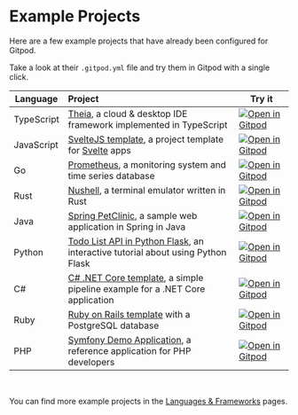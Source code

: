 # Example Projects

Here are a few example projects that have already been configured for Gitpod.

Take a look at their `.gitpod.yml` file and try them in Gitpod with a single click.

| Language | Project | Try it |
| --- | :--- | --- |
| TypeScript | [Theia](https://github.com/eclipse-theia/theia), a cloud & desktop IDE framework implemented in TypeScript | [![Open in Gitpod](https://gitpod.io/button/open-in-gitpod.svg)](https://gitpod.io/#https://github.com/eclipse-theia/theia) |
| JavaScript | [SvelteJS template](https://github.com/gitpod-io/sveltejs-template), a project template for [Svelte](https://svelte.dev/) apps | [![Open in Gitpod](https://gitpod.io/button/open-in-gitpod.svg)](https://gitpod.io/#https://github.com/gitpod-io/sveltejs-template) |
| Go | [Prometheus](https://github.com/prometheus/prometheus), a monitoring system and time series database | [![Open in Gitpod](https://gitpod.io/button/open-in-gitpod.svg)](https://gitpod.io/#https://github.com/prometheus/prometheus) |
| Rust | [Nushell](https://github.com/nushell/nushell), a terminal emulator written in Rust | [![Open in Gitpod](https://gitpod.io/button/open-in-gitpod.svg)](https://gitpod.io/#https://github.com/nushell/nushell) |
| Java | [Spring PetClinic](https://github.com/gitpod-io/spring-petclinic), a sample web application in Spring in Java | [![Open in Gitpod](https://gitpod.io/button/open-in-gitpod.svg)](https://gitpod.io/#https://github.com/gitpod-io/spring-petclinic) |
| Python | [Todo List API in Python Flask](https://github.com/breatheco-de/python-flask-api-tutorial), an interactive tutorial about using Python Flask | [![Open in Gitpod](https://gitpod.io/button/open-in-gitpod.svg)](https://gitpod.io/#https://github.com/breatheco-de/python-flask-api-tutorial) |
| C# | [C# .NET Core template](https://github.com/gitpod-io/dotnetcore), a simple pipeline example for a .NET Core application | [![Open in Gitpod](https://gitpod.io/button/open-in-gitpod.svg)](https://gitpod.io/#https://github.com/gitpod-io/dotnetcore) |
| Ruby | [Ruby on Rails template](https://github.com/gitpod-io/ruby-on-rails) with a PostgreSQL database | [![Open in Gitpod](https://gitpod.io/button/open-in-gitpod.svg)](https://gitpod.io/#https://github.com/gitpod-io/ruby-on-rails) |
| PHP | [Symfony Demo Application](https://github.com/symfony/demo), a reference application for PHP developers | [![Open in Gitpod](https://gitpod.io/button/open-in-gitpod.svg)](https://gitpod.io/#https://github.com/gitpod-io/symfony-demo) |

<br>

You can find more example projects in the [Languages & Frameworks](/docs/languages-and-frameworks/) pages.
